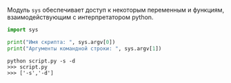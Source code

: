 Модуль `sys` обеспечивает доступ к некоторым переменным и функциям, взаимодействующим с интерпретатором python.

```python
import sys

print("Имя скрипта: ", sys.argv[0])
print("Аргументы командной строки: ", sys.argv[1])
```

```console
python script.py -s -d
>>> script.py
>>> ['-s','-d']
```